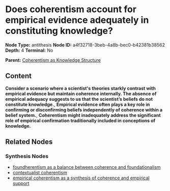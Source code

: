 # Does coherentism account for empirical evidence adequately in constituting knowledge?

**Node Type:** antithesis
**Node ID:** a4f32718-3beb-4a8b-bec0-b42381b38562
**Depth:** 4
**Terminal:** No

**Parent:** [Coherentism as Knowledge Structure](coherentism-as-knowledge-structure-synthesis-bba96cbb-c915-476c-a53f-b356ca9c6f2a.md)

## Content

**Consider a scenario where a scientist's theories starkly contrast with empirical evidence but maintain coherence internally. The absence of empirical adequacy suggests to us that the scientist’s beliefs do not constitute knowledge.**, **Empirical evidence often plays a key role in confirming or disconfirming beliefs independently of coherence within a belief system.**, **Coherentism might inadequately address the significant role of empirical confirmation traditionally included in conceptions of knowledge.**

## Related Nodes

### Synthesis Nodes

- [foundherentism as a balance between coherence and foundationalism](foundherentism-as-a-balance-between-coherence-and-foundationalism-synthesis-46370c5d-bfdf-48f8-9ee0-1a9c5bc8e9b1.md)
- [contextualist coherentism](contextualist-coherentism-synthesis-e2f813a4-2b52-4790-ab7a-7cedd751fd5a.md)
- [empirical coherentism as a synthesis of coherence and empirical support](empirical-coherentism-as-a-synthesis-of-coherence-and-empirical-support-synthesis-cc8f032f-6a07-401b-858b-a3d86f3e8c15.md)
